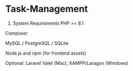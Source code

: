 # Task-Management

1. System Requirements
PHP >= 8.1

Composer

MySQL / PostgreSQL / SQLite

Node.js and npm (for frontend assets)

Optional: Laravel Valet (Mac), XAMPP/Laragon (Windows)
